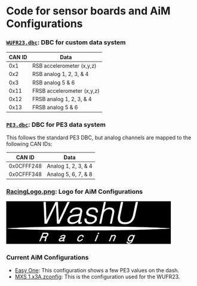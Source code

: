 # Code for sensor boards and AiM Configurations

### [`WUFR23.dbc`](WUFR23.dbc): DBC for custom data system

| CAN ID | Data                       |
| ------ | -------------------------- |
| 0x1    | RSB accelerometer (x,y,z)  |
| 0x2    | RSB analog 1, 2, 3, & 4    |
| 0x3    | RSB analog 5 & 6           |
| 0x11   | FRSB accelerometer (x,y,z) |
| 0x12   | FRSB analog 1, 2, 3, & 4   |
| 0x13   | FRSB analog 5 & 6          |

### [`PE3.dbc`](PE3.dbc): DBC for PE3 data system

This follows the standard PE3 DBC, but analog channels are mapped to the following CAN IDs:

| CAN ID     | Data                |
| ---------- | ------------------- |
| 0x0CFFF248 | Analog 1, 2, 3, & 4 |
| 0x0CFFF348 | Analog 5, 6, 7, & 8 |

### [RacingLogo.png](RacingLogo.png): Logo for AiM Configurations

![Racing Logo](RacingLogo.png)

### Current AiM Configurations

- [Easy One](Easy%20One.zconfig): This configuration shows a few PE3 values on the dash.
- [MXS 1.x3A.zconfig](MXS%201.x3A.zconfig): This is the configuration used for the WUFR23.
